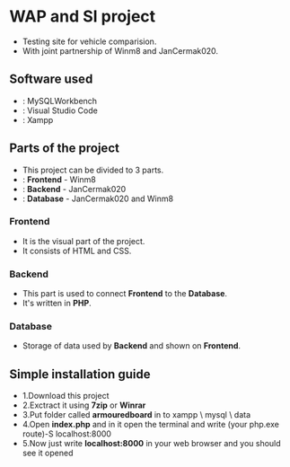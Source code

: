 # WAP and SI project
* Testing site for vehicle comparision.
* With joint partnership of Winm8 and JanCermak020.
## Software used
* : MySQLWorkbench
* : Visual Studio Code
* : Xampp
## Parts of the project
* This project can be divided to 3 parts.
* : __Frontend__ - Winm8
* : __Backend__ - JanCermak020
* : __Database__ - JanCermak020 and Winm8
### __Frontend__
* It is the visual part of the project.
* It consists of HTML and CSS.
### __Backend__
* This part is used to connect __Frontend__ to the __Database__.
* It's written in __PHP__.
### __Database__
* Storage of data used by __Backend__ and shown on __Frontend__.
## Simple installation guide
* 1.Download this project
* 2.Exctract it using __7zip__ or __Winrar__
* 3.Put folder called __armouredboard__ in to xampp \ mysql \ data
* 4.Open __index.php__ and in it open the terminal and write (your php.exe route)-S localhost:8000
* 5.Now just write __localhost:8000__ in your web browser and you should see it opened
